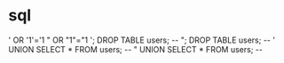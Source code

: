 # sql

  ' OR '1'='1
  " OR "1"="1
  '; DROP TABLE users; --
  "; DROP TABLE users; --
  ' UNION SELECT * FROM users; --
  " UNION SELECT * FROM users; --
